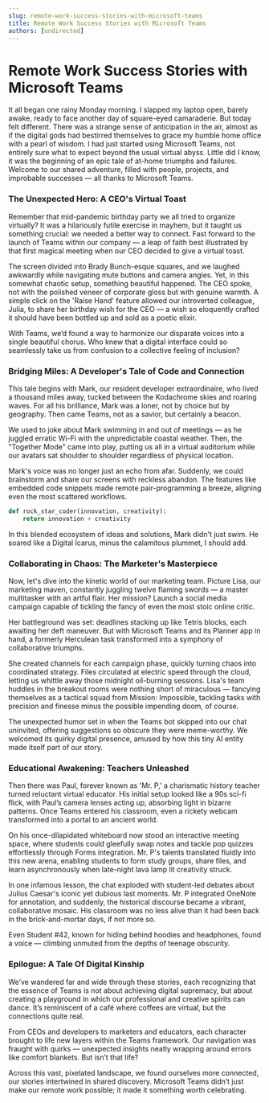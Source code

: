 ```yaml
---
slug: remote-work-success-stories-with-microsoft-teams
title: Remote Work Success Stories with Microsoft Teams
authors: [undirected]
---
```



# Remote Work Success Stories with Microsoft Teams

It all began one rainy Monday morning. I slapped my laptop open, barely awake, ready to face another day of square-eyed camaraderie. But today felt different. There was a strange sense of anticipation in the air, almost as if the digital gods had bestirred themselves to grace my humble home office with a pearl of wisdom. I had just started using Microsoft Teams, not entirely sure what to expect beyond the usual virtual abyss. Little did I know, it was the beginning of an epic tale of at-home triumphs and failures. Welcome to our shared adventure, filled with people, projects, and improbable successes — all thanks to Microsoft Teams.

### The Unexpected Hero: A CEO's Virtual Toast

Remember that mid-pandemic birthday party we all tried to organize virtually? It was a hilariously futile exercise in mayhem, but it taught us something crucial: we needed a better way to connect. Fast forward to the launch of Teams within our company — a leap of faith best illustrated by that first magical meeting when our CEO decided to give a virtual toast. 

The screen divided into Brady Bunch-esque squares, and we laughed awkwardly while navigating mute buttons and camera angles. Yet, in this somewhat chaotic setup, something beautiful happened. The CEO spoke, not with the polished veneer of corporate gloss but with genuine warmth. A simple click on the 'Raise Hand' feature allowed our introverted colleague, Julia, to share her birthday wish for the CEO — a wish so eloquently crafted it should have been bottled up and sold as a poetic elixir. 

With Teams, we’d found a way to harmonize our disparate voices into a single beautiful chorus. Who knew that a digital interface could so seamlessly take us from confusion to a collective feeling of inclusion? 

### Bridging Miles: A Developer's Tale of Code and Connection

This tale begins with Mark, our resident developer extraordinaire, who lived a thousand miles away, tucked between the Kodachrome skies and roaring waves. For all his brilliance, Mark was a loner, not by choice but by geography. Then came Teams, not as a savior, but certainly a beacon.

We used to joke about Mark swimming in and out of meetings — as he juggled erratic Wi-Fi with the unpredictable coastal weather. Then, the "Together Mode" came into play, putting us all in a virtual auditorium while our avatars sat shoulder to shoulder regardless of physical location. 

Mark's voice was no longer just an echo from afar. Suddenly, we could brainstorm and share our screens with reckless abandon. The features like embedded code snippets made remote pair-programming a breeze, aligning even the most scattered workflows.

```python
def rock_star_coder(innovation, creativity):
    return innovation + creativity
```

In this blended ecosystem of ideas and solutions, Mark didn't just swim. He soared like a Digital Icarus, minus the calamitous plummet, I should add.

### Collaborating in Chaos: The Marketer's Masterpiece

Now, let's dive into the kinetic world of our marketing team. Picture Lisa, our marketing maven, constantly juggling twelve flaming swords — a master multitasker with an artful flair. Her mission? Launch a social media campaign capable of tickling the fancy of even the most stoic online critic.

Her battleground was set: deadlines stacking up like Tetris blocks, each awaiting her deft maneuver. But with Microsoft Teams and its Planner app in hand, a formerly Herculean task transformed into a symphony of collaborative triumphs.

She created channels for each campaign phase, quickly turning chaos into coordinated strategy. Files circulated at electric speed through the cloud, letting us whittle away those midnight oil-burning sessions. Lisa's team huddles in the breakout rooms were nothing short of miraculous — fancying themselves as a tactical squad from Mission: Impossible, tackling tasks with precision and finesse minus the possible impending doom, of course.

The unexpected humor set in when the Teams bot skipped into our chat uninvited, offering suggestions so obscure they were meme-worthy. We welcomed its quirky digital presence, amused by how this tiny AI entity made itself part of our story.

### Educational Awakening: Teachers Unleashed

Then there was Paul, forever known as 'Mr. P,' a charismatic history teacher turned reluctant virtual educator. His initial setup looked like a 90s sci-fi flick, with Paul’s camera lenses acting up, absorbing light in bizarre patterns. Once Teams entered his classroom, even a rickety webcam transformed into a portal to an ancient world.

On his once-dilapidated whiteboard now stood an interactive meeting space, where students could gleefully swap notes and tackle pop quizzes effortlessly through Forms integration. Mr. P's talents translated fluidly into this new arena, enabling students to form study groups, share files, and learn asynchronously when late-night lava lamp lit creativity struck.

In one infamous lesson, the chat exploded with student-led debates about Julius Caesar's iconic yet dubious last moments. Mr. P integrated OneNote for annotation, and suddenly, the historical discourse became a vibrant, collaborative mosaic. His classroom was no less alive than it had been back in the brick-and-mortar days, if not more so. 

Even Student #42, known for hiding behind hoodies and headphones, found a voice — climbing unmuted from the depths of teenage obscurity.

### Epilogue: A Tale Of Digital Kinship

We’ve wandered far and wide through these stories, each recognizing that the essence of Teams is not about achieving digital supremacy, but about creating a playground in which our professional and creative spirits can dance. It’s reminiscent of a café where coffees are virtual, but the connections quite real.

From CEOs and developers to marketers and educators, each character brought to life new layers within the Teams framework. Our navigation was fraught with quirks — unexpected insights neatly wrapping around errors like comfort blankets. But isn’t that life?

Across this vast, pixelated landscape, we found ourselves more connected, our stories intertwined in shared discovery. Microsoft Teams didn’t just make our remote work possible; it made it something worth celebrating.